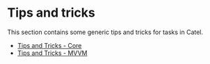 # Tips and tricks

This section contains some generic tips and tricks for tasks in Catel.

-   [Tips and Tricks - Core](../input/Tips___Tricks_-_Core)
-   [Tips and Tricks - MVVM](../input/Tips___Tricks_-_MVVM)

